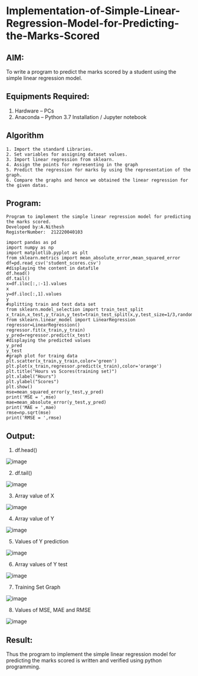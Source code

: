 # Implementation-of-Simple-Linear-Regression-Model-for-Predicting-the-Marks-Scored

## AIM:

To write a program to predict the marks scored by a student using the simple linear regression model.

## Equipments Required:
1. Hardware – PCs
2. Anaconda – Python 3.7 Installation / Jupyter notebook

## Algorithm
```
1. Import the standard Libraries.
2. Set variables for assigning dataset values.
3. Import linear regression from sklearn.
4. Assign the points for representing in the graph
5. Predict the regression for marks by using the representation of the graph.
6. Compare the graphs and hence we obtained the linear regression for the given datas.
```


## Program:
```
Program to implement the simple linear regression model for predicting the marks scored.
Developed by:A.Nithesh
RegisterNumber:  212220040103
```
```
import pandas as pd
import numpy as np
import matplotlib.pyplot as plt
from sklearn.metrics import mean_absolute_error,mean_squared_error
df=pd.read_csv('student_scores.csv')
#displaying the content in datafile
df.head()
df.tail()
x=df.iloc[:,:-1].values
x
y=df.iloc[:,1].values
y
#splitting train and test data set
from sklearn.model_selection import train_test_split
x_train,x_test,y_train,y_test=train_test_split(x,y,test_size=1/3,random_state=0)
from sklearn.linear_model import LinearRegression
regressor=LinearRegression()
regressor.fit(x_train,y_train)
y_pred=regressor.predict(x_test)
#displaying the predicted values
y_pred
y_test
#graph plot for traing data
plt.scatter(x_train,y_train,color='green')
plt.plot(x_train,regressor.predict(x_train),color='orange')
plt.title("Hours vs Scores(training set)")
plt.xlabel("Hours")
plt.ylabel("Scores")
plt.show()
mse=mean_squared_error(y_test,y_pred)
print('MSE = ',mse)
mae=mean_absolute_error(y_test,y_pred)
print('MAE = ',mae)
rmse=np.sqrt(mse)
print('RMSE = ',rmse)

```

## Output:
1. df.head()


![image](https://user-images.githubusercontent.com/94175324/229284622-06351aad-a34c-4d95-b4aa-4f1db414c55e.png)


2. df.tail()


![image](https://user-images.githubusercontent.com/94175324/229284637-0e0a1dcd-5db6-4b91-bad7-966698e47096.png)


3. Array value of X


![image](https://user-images.githubusercontent.com/94175324/229284651-e1bee598-c81e-4777-8f91-ea141e057c0a.png)


4. Array value of Y


![image](https://user-images.githubusercontent.com/94175324/229284659-c1e13e67-31bd-45d1-9461-7cee0c865204.png)


5. Values of Y prediction


![image](https://user-images.githubusercontent.com/94175324/229284670-7236b3b0-8a60-4d66-a6ca-05ffaca9c1ca.png)


6. Array values of Y test


![image](https://user-images.githubusercontent.com/94175324/229284673-04c8fa53-a549-42d5-9a7e-38b426cab262.png)


7. Training Set Graph


![image](https://user-images.githubusercontent.com/94175324/229284682-91580971-3de2-40c5-8940-1b89c341ba16.png)




8. Values of MSE, MAE and RMSE


![image](https://user-images.githubusercontent.com/94175324/229284731-3721097e-8610-4d4b-bf82-7126caabb568.png)





## Result:
Thus the program to implement the simple linear regression model for predicting the marks scored is written and verified using python programming.
